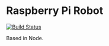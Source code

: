 # Raspberry Pi Robot

[![Build Status](https://travis-ci.com/CaffeinatedAndroid/raspi-bot-node.svg?branch=master)](https://travis-ci.com/CaffeinatedAndroid/raspi-bot-node)

Based in Node.
